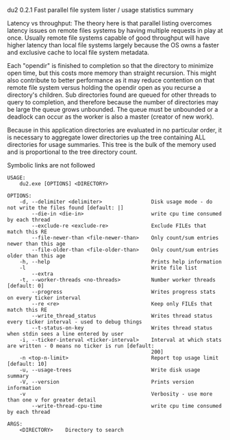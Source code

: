 
du2 0.2.1
Fast parallel file system lister / usage statistics summary

Latency vs throughput: The theory here is that parallel listing overcomes latency issues on remote files systems by
having multiple requests in play at once.  Usually remote file systems capable of good throughput will have higher
latency than local file systems largely because the OS owns a faster and exclusive cache to local file system metadata.

Each "opendir" is finished to completion so that the directory to minimize open time, but this costs more memory than
straight recursion. This might also contribute to better performance as it may reduce contention on that remote file
system versus holding the opendir open as you recurse a directory's children.  Sub directories found are queued for
other threads to query to completion, and therefore because the number of directories may be large the queue grows
unbounded.  The queue must be unbounded or a deadlock can occur as the worker is also a master (creator of new work).

Because in this application directories are evaluated in no particular order, it is necessary to aggregate lower
directories up the tree containing ALL directories for usage summaries. This tree is the bulk of the memory used and is
proportional to the tree directory count.

Symbolic links are not followed
```
USAGE:
    du2.exe [OPTIONS] <DIRECTORY>

OPTIONS:
    -d, --delimiter <delimiter>                Disk usage mode - do not write the files found [default: |]
        --die-in <die-in>                      write cpu time consumed by each thread
        --exclude-re <exclude-re>              Exclude FILEs that match this RE
        --file-newer-than <file-newer-than>    Only count/sum entries newer than this age
        --file-older-than <file-older-than>    Only count/sum entries older than this age
    -h, --help                                 Prints help information
    -l                                         Write file list
        --extra                                
    -t, --worker-threads <no-threads>          Number worker threads [default: 0]
        --progress                             Writes progress stats on every ticker interval
        --re <re>                              Keep only FILEs that match this RE
        --write_thread_status                  Writes thread status every ticker interval - used to debug things
        --t-status-on-key                      Writes thread status when stdin sees a line entered by user
    -i, --ticker-interval <ticker-interval>    Interval at which stats are written - 0 means no ticker is run [default:
                                               200]
    -n <top-n-limit>                           Report top usage limit [default: 10]
    -u, --usage-trees                          Write disk usage summary
    -V, --version                              Prints version information
    -v                                         Verbosity - use more than one v for greater detail
        --write-thread-cpu-time                write cpu time consumed by each thread

ARGS:
    <DIRECTORY>    Directory to search

```
